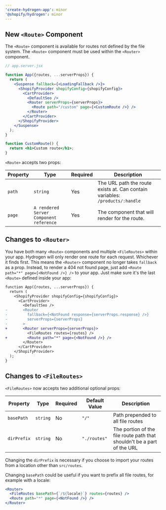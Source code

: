 ```yaml
---
'create-hydrogen-app': minor
'@shopify/hydrogen': minor
---
```


## New `<Route>` Component

The `<Route>` component is available for routes not defined by the file system. The `<Route>` component must be used within the `<Router>` component.

```jsx
// app.server.jsx

function App({routes, ...serverProps}) {
  return (
    <Suspense fallback={<LoadingFallback />}>
      <ShopifyProvider shopifyConfig={shopifyConfig}>
        <CartProvider>
          <DefaultSeo />
          <Router serverProps={serverProps}>
            <Route path="/custom" page={<CustomRoute />} />
          </Router>
        </CartProvider>
      </ShopifyProvider>
    </Suspense>
  );
}

function CustomRoute() {
  return <h1>Custom route</h1>;
}
```

`<Route>` accepts two props:

| Property | Type                                    | Required | Description                                                                  |
| -------- | --------------------------------------- | -------- | ---------------------------------------------------------------------------- |
| `path`   | `string`                                | Yes      | The URL path the route exists at. Can contain variables: `/products/:handle` |
| `page`   | `A rendered Server Component reference` | Yes      | The component that will render for the route.                                |

## Changes to `<Router>`

You have both many `<Route>` components and multiple `<FileRoutes>` within your app. Hydrogen will only render one route for each request. Whichever it finds first. This means the `<Router>` component no longer takes `fallback` as a prop. Instead, to render a 404 not found page, just add `<Route path="*" page={<NotFound />} />` to your app. Just make sure it's the last `<Route>` defined inside your app:

```diff
function App({routes, ...serverProps}) {
  return (
    <ShopifyProvider shopifyConfig={shopifyConfig}>
      <CartProvider>
        <DefaultSeo />
-       <Router
-         fallback={<NotFound response={serverProps.response} />}
-         serverProps={serverProps}
-       >
+       <Router serverProps={serverProps}>
          <FileRoutes routes={routes} />
+         <Route path="*" page={<NotFound />} />
        </Router>
      </CartProvider>
    </ShopifyProvider>
  );
}
```

## Changes to `<FileRoutes>`

`<FileRoutes>` now accepts two additional optional props:

| Property    | Type     | Required | Default Value | Description                                                            |
| ----------- | -------- | -------- | ------------- | ---------------------------------------------------------------------- |
| `basePath`  | `string` | No       | `"/"`         | Path prepended to all file routes                                      |
| `dirPrefix` | `string` | No       | `"./routes"`  | The portion of the file route path that shouldn't be a part of the URL |

Changing the `dirPrefix` is necessary if you choose to import your routes from a location other than `src/routes`.

Changing `basePath` could be useful if you want to prefix all file routes, for example with a locale:

```jsx
<Router>
  <FileRoutes basePath={`/${locale}`} routes={routes} />
  <Route path="*" page={<NotFound />} />
</Router>
```
